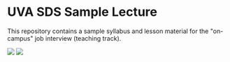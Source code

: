 # UVA SDS Sample Lecture

This repository contains a sample syllabus and lesson material for the "on-campus" job interview (teaching track).

[![][ddi]][ddu] [![][bsi]][bsu]

[ddi]: https://img.shields.io/badge/Website-DS6015-informational?style=plastic
[ddu]: https://nosferican.github.io/UVA-SDS-Sample-Lecture/dev/
[bsi]: https://github.com/Nosferican/UVA-SDS-Sample-Lecture/actions/workflows/ci.yml/badge.svg
[bsu]: https://github.com/Nosferican/UVA-SDS-Sample-Lecture/actions/workflows/ci.yml
